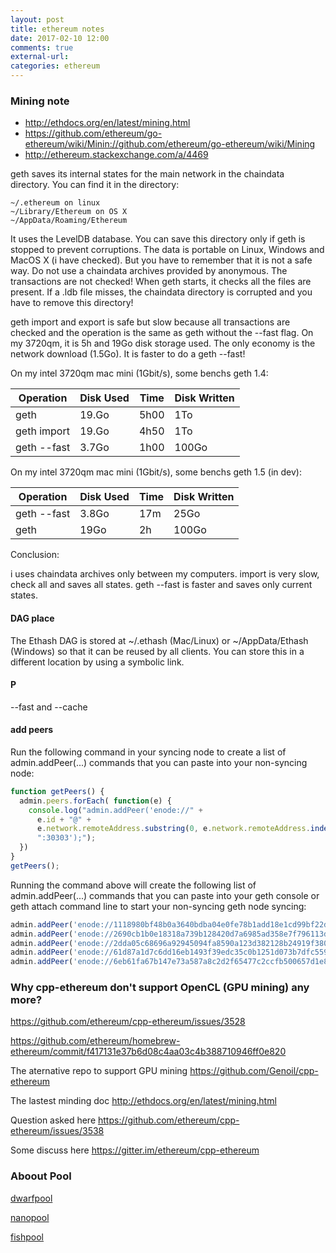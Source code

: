```yaml
---
layout: post
title: ethereum notes 
date: 2017-02-10 12:00
comments: true
external-url:
categories: ethereum 
---
```


### Mining note

* http://ethdocs.org/en/latest/mining.html
* https://github.com/ethereum/go-ethereum/wiki/Minin://github.com/ethereum/go-ethereum/wiki/Mining
* http://ethereum.stackexchange.com/a/4469

geth saves its internal states for the main network in the chaindata directory. You can find it in the directory:

```
~/.ethereum on linux
~/Library/Ethereum on OS X
~/AppData/Roaming/Ethereum
```

It uses the LevelDB database. You can save this directory only if geth is stopped to prevent corruptions. The data is portable on Linux, Windows and MacOS X (i have checked). But you have to remember that it is not a safe way. Do not use a chaindata archives provided by anonymous. The transactions are not checked! When geth starts, it checks all the files are present. If a .ldb file misses, the chaindata directory is corrupted and you have to remove this directory!

geth import and export is safe but slow because all transactions are checked and the operation is the same as geth without the --fast flag. On my 3720qm, it is 5h and 19Go disk storage used. The only economy is the network download (1.5Go). It is faster to do a geth --fast!

On my intel 3720qm mac mini (1Gbit/s), some benchs geth 1.4:

| Operation   | Disk Used | Time | Disk Written  |
|-------------|-----------|------|---------------|
| geth        | 19.Go     | 5h00 | 1To           |
| geth import | 19.Go     | 4h50 | 1To           |
| geth --fast | 3.7Go     | 1h00 | 100Go         |

On my intel 3720qm mac mini (1Gbit/s), some benchs geth 1.5 (in dev):

| Operation   | Disk Used | Time | Disk Written  |
|-------------|-----------|------|---------------|
| geth --fast | 3.8Go     | 17m  | 25Go          |
| geth        | 19Go      | 2h   | 100Go         |

Conclusion:

i uses chaindata archives only between my computers.
import is very slow, check all and saves all states.
geth --fast is faster and saves only current states.


#### DAG place

The Ethash DAG is stored at ~/.ethash (Mac/Linux) or ~/AppData/Ethash (Windows) so that it can be reused by all clients. You can store this in a different location by using a symbolic link.

#### P

--fast and --cache 

#### add peers

Run the following command in your syncing node to create a list of admin.addPeer(...) commands that you can paste into your non-syncing node:

```javascript
function getPeers() {
  admin.peers.forEach( function(e) {
    console.log("admin.addPeer('enode://" + 
      e.id + "@" + 
      e.network.remoteAddress.substring(0, e.network.remoteAddress.indexOf(':')) + 
      ":30303');");
  }) 
}
getPeers();
```

Running the command above will create the following list of  admin.addPeer(...) commands that you can paste into your geth console or geth attach command line to start your non-syncing geth node syncing:

```javascript
admin.addPeer('enode://1118980bf48b0a3640bdba04e0fe78b1add18e1cd99bf22d53daac1fd9972ad650df52176e7c7d89d1114cfef2bc23a2959aa54998a46afcf7d91809f0855082@52.74.57.123:30303');
admin.addPeer('enode://2690cb1b0e18318a739b128420d7a6985ad358e7f796113d2c84329a53680d47eb5b69f65d6ad04f13ba40cec53f9a2dfd935e516900af4e8bd351cfd200cfe4@114.215.236.112:30303');
admin.addPeer('enode://2dda05c68696a92945094fa8590a123d382128b24919f3805034c67f3aa3e6c0524907028d230b78abf6449f75a44465d4ffde3becc2693afdaa65fd834d04de@54.197.15.53:30303');
admin.addPeer('enode://61d87a1d7c6dd16eb1493f39edc35c0b1251d073b7dfc55904763716e0ebb6010af4a84cc0ec9bfcd8725becea957572de40def07d68a6e4b0c83da2fa757aef@121.144.192.63:30303');
admin.addPeer('enode://6eb61fa67b147e73a587a8c2d2f65477c2ccfb500657d1e86fca2d9737afc9ba368d776dd1d52a4c5fb4a65b942157ee58c6b4bf45af1c390bdd6e9f3ebbe770@88.99.69.38:30303');
```


### Why cpp-ethereum don't support OpenCL (GPU mining) any more?

https://github.com/ethereum/cpp-ethereum/issues/3528

https://github.com/ethereum/homebrew-ethereum/commit/f417131e37b6d08c4aa03c4b388710946ff0e820


The aternative repo to support GPU mining
https://github.com/Genoil/cpp-ethereum

The lastest minding doc
http://ethdocs.org/en/latest/mining.html

Question asked here
https://github.com/ethereum/cpp-ethereum/issues/3538

Some discuss here
https://gitter.im/ethereum/cpp-ethereum


### Aboout Pool 

[dwarfpool](http://dwarfpool.com/faq/)

[nanopool](https://eth.nanopool.org/help)

[fishpool](https://www.f2pool.com/help)

